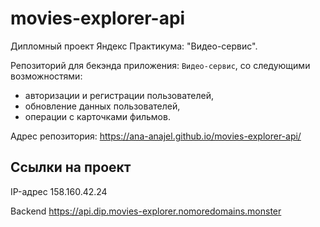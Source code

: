 # movies-explorer-api

Дипломный проект Яндекс Практикума: "Видео-сервис".

Репозиторий для бекэнда приложения: `Видео-сервис`, со следующими возможностями:
- авторизации и регистрации пользователей,
- обновление данных пользователей,
- операции с карточками фильмов.

Адрес репозитория: https://ana-anajel.github.io/movies-explorer-api/

## Ссылки на проект
IP-адрес 158.160.42.24

<!-- Frontend https://diploma.movies-explorer.nomoredomains.monster -->

Backend https://api.dip.movies-explorer.nomoredomains.monster
